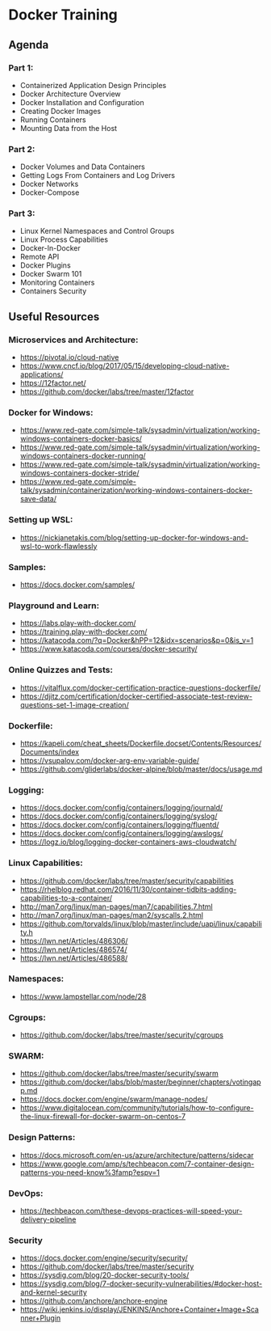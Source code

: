 # Docker Training

## Agenda

### Part 1:
- Containerized Application Design Principles
- Docker Architecture Overview
- Docker Installation and Configuration
- Creating Docker Images
- Running Containers
- Mounting Data from the Host

### Part 2:
- Docker Volumes and Data Containers
- Getting Logs From Containers and Log Drivers
- Docker Networks
- Docker-Compose

### Part 3:
- Linux Kernel Namespaces and Control Groups
- Linux Process Capabilities
- Docker-In-Docker
- Remote API
- Docker Plugins
- Docker Swarm 101
- Monitoring Containers
- Containers Security

## Useful Resources

### Microservices and Architecture:
- https://pivotal.io/cloud-native
- https://www.cncf.io/blog/2017/05/15/developing-cloud-native-applications/
- https://12factor.net/
- https://github.com/docker/labs/tree/master/12factor

### Docker for Windows:
- https://www.red-gate.com/simple-talk/sysadmin/virtualization/working-windows-containers-docker-basics/
- https://www.red-gate.com/simple-talk/sysadmin/virtualization/working-windows-containers-docker-running/
- https://www.red-gate.com/simple-talk/sysadmin/virtualization/working-windows-containers-docker-stride/
- https://www.red-gate.com/simple-talk/sysadmin/containerization/working-windows-containers-docker-save-data/

### Setting up WSL:
- https://nickjanetakis.com/blog/setting-up-docker-for-windows-and-wsl-to-work-flawlessly

### Samples:
- https://docs.docker.com/samples/

### Playground and Learn:
- https://labs.play-with-docker.com/
- https://training.play-with-docker.com/
- https://katacoda.com/?q=Docker&hPP=12&idx=scenarios&p=0&is_v=1
- https://www.katacoda.com/courses/docker-security/

### Online Quizzes and Tests:
- https://vitalflux.com/docker-certification-practice-questions-dockerfile/
- https://djitz.com/certification/docker-certified-associate-test-review-questions-set-1-image-creation/

### Dockerfile:
- https://kapeli.com/cheat_sheets/Dockerfile.docset/Contents/Resources/Documents/index
- https://vsupalov.com/docker-arg-env-variable-guide/
- https://github.com/gliderlabs/docker-alpine/blob/master/docs/usage.md

### Logging:
- https://docs.docker.com/config/containers/logging/journald/
- https://docs.docker.com/config/containers/logging/syslog/
- https://docs.docker.com/config/containers/logging/fluentd/
- https://docs.docker.com/config/containers/logging/awslogs/
- https://logz.io/blog/logging-docker-containers-aws-cloudwatch/

### Linux Capabilities:
- https://github.com/docker/labs/tree/master/security/capabilities
- https://rhelblog.redhat.com/2016/11/30/container-tidbits-adding-capabilities-to-a-container/
- http://man7.org/linux/man-pages/man7/capabilities.7.html
- http://man7.org/linux/man-pages/man2/syscalls.2.html
- https://github.com/torvalds/linux/blob/master/include/uapi/linux/capability.h
- https://lwn.net/Articles/486306/
- https://lwn.net/Articles/486574/
- https://lwn.net/Articles/486588/

### Namespaces:
- https://www.lampstellar.com/node/28

### Cgroups:
- https://github.com/docker/labs/tree/master/security/cgroups

### SWARM:
- https://github.com/docker/labs/tree/master/security/swarm
- https://github.com/docker/labs/blob/master/beginner/chapters/votingapp.md
- https://docs.docker.com/engine/swarm/manage-nodes/
- https://www.digitalocean.com/community/tutorials/how-to-configure-the-linux-firewall-for-docker-swarm-on-centos-7

### Design Patterns:
- https://docs.microsoft.com/en-us/azure/architecture/patterns/sidecar
- https://www.google.com/amp/s/techbeacon.com/7-container-design-patterns-you-need-know%3famp?espv=1

### DevOps:
- https://techbeacon.com/these-devops-practices-will-speed-your-delivery-pipeline

### Security
- https://docs.docker.com/engine/security/security/
- https://github.com/docker/labs/tree/master/security
- https://sysdig.com/blog/20-docker-security-tools/
- https://sysdig.com/blog/7-docker-security-vulnerabilities/#docker-host-and-kernel-security
- https://github.com/anchore/anchore-engine
- https://wiki.jenkins.io/display/JENKINS/Anchore+Container+Image+Scanner+Plugin
